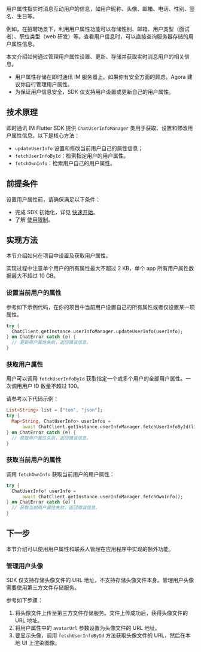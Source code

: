 用户属性指实时消息互动用户的信息，如用户昵称、头像、邮箱、电话、性别、签名、生日等。

例如，在招聘场景下，利用用户属性功能可以存储性别、邮箱、用户类型（面试者）、职位类型（web 研发）等。查看用户信息时，可以直接查询服务器存储的用户属性信息。

本文介绍如何通过管理用户属性设置、更新、存储并获取实时消息用户的相关信息。

- 用户属性存储在即时通讯 IM 服务器上。如果你有安全方面的顾虑，Agora 建议你自行管理用户属性。
- 为保证用户信息安全，SDK 仅支持用户设置或更新自己的用户属性。

## 技术原理

即时通讯 IM Flutter SDK 提供 `ChatUserInfoManager` 类用于获取、设置和修改用户属性信息。以下是核心方法：

- `updateUserInfo` 设置和修改当前用户自己的属性信息；
- `fetchUserInfoById`：检索指定用户的用户属性。
- `fetchOwnInfo`：检索用户自己的用户属性。

## 前提条件

设置用户属性前，请确保满足以下条件：

- 完成 SDK 初始化，详见 [快速开始](./agora_chat_get_started_flutter)。
- 了解 [使用限制](./agora_chat_limitation)。

## 实现方法

本节介绍如何在项目中设置及获取用户属性。

实现过程中注意单个用户的所有属性最大不超过 2 KB，单个 app 所有用户属性数据最大不超过 10 GB。

### 设置当前用户的属性

参考如下示例代码，在你的项目中当前用户设置自己的所有属性或者仅设置某一项属性。

```dart
try {
  ChatClient.getInstance.userInfoManager.updateUserInfo(userInfo);
} on ChatError catch (e) {
  // 更新用户属性失败，返回错误信息。
}
```

### 获取用户属性

用户可以调用 `fetchUserInfoById` 获取指定一个或多个用户的全部用户属性。一次调用用户 ID 数量不超过 100。

请参考以下代码示例：

```dart
List<String> list = ["tom", "json"];
try {
  Map<String, ChatUserInfo> userInfos =
      await ChatClient.getInstance.userInfoManager.fetchUserInfoById(list);
} on ChatError catch (e) {
  // 获取用户属性失败，返回错误信息。
}
```

### 获取当前用户的属性

调用 `fetchOwnInfo` 获取当前用户的用户属性：

```dart
try {
  ChatUserInfo? userInfo =
      await ChatClient.getInstance.userInfoManager.fetchOwnInfo();
} on ChatError catch (e) {
  // 获取当前用户属性失败，返回错误信息。
}
```

## 下一步

本节介绍可以使用用户属性和联系人管理在应用程序中实现的额外功能。

### 管理用户头像

SDK 仅支持存储头像文件的 URL 地址，不支持存储头像文件本身。管理用户头像需要使用第三方文件存储服务。

参考如下步骤：

1. 将头像文件上传至第三方文件存储服务。文件上传成功后，获得头像文件的 URL 地址。
2. 将用户属性中的 `avatarUrl` 参数设置为头像文件的 URL 地址。
3. 要显示头像，调用 `fetchUserInfoById` 方法获取头像文件的 URL，然后在本地 UI 上渲染图像。